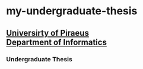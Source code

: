 # my-undergraduate-thesis
## [Universirty of Piraeus](https://www.unipi.gr/unipi/en/)<br>[Department of Informatics](https://www.cs.unipi.gr/index.php?lang=en)
### Undergraduate Thesis
